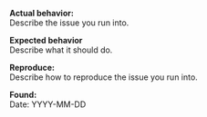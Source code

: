 **Actual behavior:**  
Describe the issue you run into.

**Expected behavior**  
Describe what it should do.

**Reproduce:**  
Describe how to reproduce the issue you run into.

**Found:**  
Date: YYYY-MM-DD
